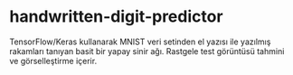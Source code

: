 # handwritten-digit-predictor
TensorFlow/Keras kullanarak MNIST veri setinden el yazısı ile yazılmış rakamları tanıyan basit bir yapay sinir ağı. Rastgele test görüntüsü tahmini ve görselleştirme içerir.
